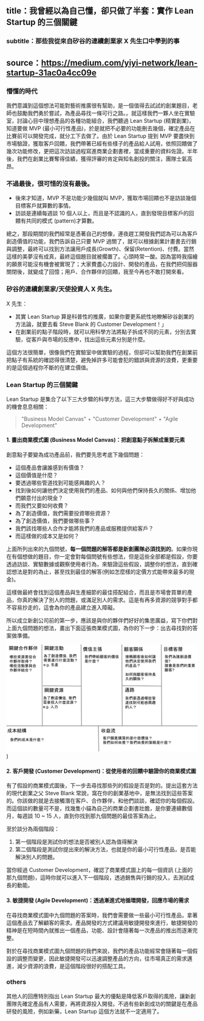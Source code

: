 ## title：我曾經以為自己懂，卻只做了半套：實作 Lean Startup 的三個關鍵
### subtitle：那些我從來自矽谷的連續創業家 X 先生口中學到的事
## source：https://medium.com/yiyi-network/lean-startup-31ac0a4cc09e

### 懵懂的時代
我們意識到這個想法可能對藝術推廣很有幫助，是一個值得去試試的創業題目，老師也鼓勵我們勇於嘗試，為產品尋找一條可行之路。。就這樣我們一夥人坐在實驗室，討論心目中理想產品的各種功能組合，我們聽過 Lean Startup (精實創業)，知道要做 MVP (最小可行性產品)，於是就把不必要的功能刪去幾個，確定產品在比賽前可以開發完成，就分工下去做了。由於 Lean Startup 提到 MVP 要盡快到市場驗證，獲取客戶回饋，我們帶著已經有些樣子的產品給人試用，依照回饋做了幾次功能修改，更把這次訪談過程寫進商業企劃書裡，當成重要的資料佐證。半年後，我們在創業比賽奪得佳績，獲得評審的肯定與知名創投的關注，團隊士氣高昂。

### 不過最後，很可惜的沒有最後。
 - 後來才知道，MVP 不是功能少幾個就叫 MVP，獲取市場回饋也不是訪談幾個目標客戶就算數的事情。
 - 訪談是連續每週談 10 個人以上，而且是不認識的人，直到發現目標客戶的回饋有共同的模式 (pattern)才算數。

總之，那段期間的我們經常是憑著自己的想像，連夜趕工開發我們認為可以為客戶創造價值的功能，我們告訴自己只要 MVP 過關了，就可以根據創業計畫書去行銷與調整，最終可以找到方法讓用戶成長(Growth)、保留(Retention)、付費。當然這樣的美夢沒有成真，最終這個題目就被擱置了。心頭時常一酸。因為當時我描繪的願景可能沒有機會被實現了；大家費盡心力設計、開發的產品，在我們把伺服器關閉後，就變成了回憶；用戶、合作夥伴的回饋，我至今再也不敢打開來看。

### 矽谷的連續創業家/天使投資人 X 先生。
X 先生：
 - 其實 Lean Startup 算是科普性的推廣，如果你要更系統性地瞭解矽谷創業的方法論，就要去看 Steve Blank 的 Customer Development！」
 - 在創業前的點子階段時，就可以用科學方法將點子拆成不同的元素，分別去實驗，從客戶與市場的反應中，找出這些元素分別是什麼。

這個方法很簡單，很像我們在實驗室中做實驗的過程，但卻可以幫助我們在創業前把點子有系統的確認得很清楚，避免掉許多可能會犯的錯誤與資源的浪費，更重要的是這個過程你不斷的在建立價值。

### Lean Startup 的三個關鍵
Lean Startup 是集合了以下三大步驟的科學方法，這三大步驟做得好不好與成功的機會息息相關：

> "Business Model Canvas" + "Customer Development" + "Agile Development"

#### 1. 畫出商業模式圖 (Business Model Canvas)：把創意點子拆解成重要元素
  創意點子要變為成功產品前，我們要先思考底下幾個問題：

   - 這個產品會讓誰感到有價值？
   - 這個價值是什麼？
   - 要透過哪些管道找到可能感興趣的人？
   - 找到後如何讓他們決定使用我們的產品、如何與他們保持長久的關係、增加他們願意付出的現金？
   - 而我們又要如何收費？
   - 為了創造價值，我們需要投資哪些資源？
   - 為了創造價值，我們要做哪些事？
   - 我們該找哪些人合作才能將我們的產品或服務提供給客戶？
   - 而這樣做的成本又是如何？

上面所列出來的九個問號，**每一個問題的解答都是新創團隊必須找到的**。如果你現在有個想做的題目，你一定會對每個問號有些想法，但是這些全部都是假設，你要透過訪談、實驗數據或觀察使用者行為，來驗證這些假設，調整你的想法，直到確認想法是對的為止，甚至找到最佳的解答(例如怎麼樣的定價方式能帶來最多的現金)。

這樣做最終會找到這個產品與生產細節的最佳搭配組合，而且是市場會買單的產品，你真的解決了別人的問題，或滿足別人的需求。這是有再多資源的競爭對手都不容易抄走的，這會為你的產品建立進入障礙。

所以成立新創公司前的第一步，應該是與你的夥伴們好好的集思廣益，寫下你們對上面九個問題的想法，畫出下面這張商業模式圖，為你的下一步：出去尋找對的答案做準備。

![image info](./assets/img/lean_start_questions.png))

#### 2. 客戶開發 (Customer Development)：從使用者的回饋中驗證你的商業模式圖
有了假設的商業模式圖後，下一步去尋找那些列的假設是否是對的。提出這套方法的現代創業之父 Steve Blank 常說，窩在你的創業基地中，是無法找到這些答案的。你該做的就是去接觸潛在客戶、合作夥伴，和他們談談，確認你的每個假設。而這個談的數量可不是，找幾隻小貓為自己的商業企劃書壯膽，是你要連續數個月，每週談 10 ~ 15 人，直到你找到那九個問題的最佳答案為止。

至於談分為兩個階段：
 1. 第一個階段是測試你的想法是否被別人認為值得解決
 2. 第二個階段是測試你提出來的解決方法，也就是你的最小可行性產品，是否能解決別人的問題。

當你經過 Customer Development，確認了商業模式圖上的每一個資訊 (上面的那九個問題)，這時你就可以進入下一個階段，透過銷售與行銷的投入，去測試成長的動能。

#### 3. 敏捷開發 (Agile Development)：透過漸進式地循環開發，回應市場的需求
在尋找商業模式圖中九個問題的答案時，我們會需要做一些最小可行性產品，拿著這個產品去了解顧客的需求。產品開發的方式建議用敏捷開發來進行，敏捷開發的精神是在短時間內就推出一個產品，功能、設計會隨著每一次產品的推出而逐漸完整。

對於在尋找商業模式圖九個問題的我們來說，我們的產品功能經常會隨著每一個假設的調整而變更，因此敏捷開發可以迅速調整產品的方向，往市場真正的需求邁進，減少資源的浪費，是這個階段很好的搭配工具。

### others
其他人的回應特別指出 Lean Startup 最大的優點是降低客戶取得的風險，讓新創團隊先確定產品有人需要，再將資源投入開發。不過有些新創成功的關鍵是在產品研發的風險，例如新藥，Lean Startup 這個方法就不一定適用了。